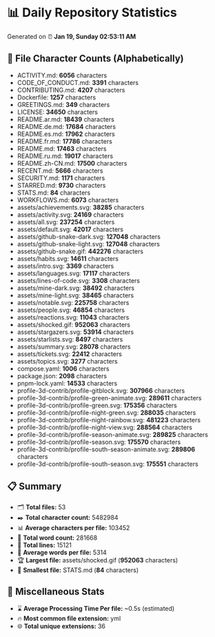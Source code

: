 # 📊 Daily Repository Statistics
Generated on ⏰ **Jan 19, Sunday 02:53:11 AM**

## 📂 File Character Counts (Alphabetically)
- ACTIVITY.md: **6056** characters
- CODE_OF_CONDUCT.md: **3391** characters
- CONTRIBUTING.md: **4207** characters
- Dockerfile: **1257** characters
- GREETINGS.md: **349** characters
- LICENSE: **34650** characters
- README.ar.md: **18439** characters
- README.de.md: **17684** characters
- README.es.md: **17962** characters
- README.fr.md: **17786** characters
- README.md: **17463** characters
- README.ru.md: **19017** characters
- README.zh-CN.md: **17500** characters
- RECENT.md: **5666** characters
- SECURITY.md: **1171** characters
- STARRED.md: **9730** characters
- STATS.md: **84** characters
- WORKFLOWS.md: **6073** characters
- assets/achievements.svg: **38285** characters
- assets/activity.svg: **24169** characters
- assets/all.svg: **237254** characters
- assets/default.svg: **42017** characters
- assets/github-snake-dark.svg: **127048** characters
- assets/github-snake-light.svg: **127048** characters
- assets/github-snake.gif: **442276** characters
- assets/habits.svg: **14611** characters
- assets/intro.svg: **3369** characters
- assets/languages.svg: **17117** characters
- assets/lines-of-code.svg: **3308** characters
- assets/mine-dark.svg: **38492** characters
- assets/mine-light.svg: **38465** characters
- assets/notable.svg: **225758** characters
- assets/people.svg: **46854** characters
- assets/reactions.svg: **11043** characters
- assets/shocked.gif: **952063** characters
- assets/stargazers.svg: **53914** characters
- assets/starlists.svg: **8497** characters
- assets/summary.svg: **28078** characters
- assets/tickets.svg: **22412** characters
- assets/topics.svg: **3277** characters
- compose.yaml: **1006** characters
- package.json: **2098** characters
- pnpm-lock.yaml: **14533** characters
- profile-3d-contrib/profile-gitblock.svg: **307966** characters
- profile-3d-contrib/profile-green-animate.svg: **289611** characters
- profile-3d-contrib/profile-green.svg: **175356** characters
- profile-3d-contrib/profile-night-green.svg: **288035** characters
- profile-3d-contrib/profile-night-rainbow.svg: **481223** characters
- profile-3d-contrib/profile-night-view.svg: **288564** characters
- profile-3d-contrib/profile-season-animate.svg: **289825** characters
- profile-3d-contrib/profile-season.svg: **175570** characters
- profile-3d-contrib/profile-south-season-animate.svg: **289806** characters
- profile-3d-contrib/profile-south-season.svg: **175551** characters

## 📋 Summary
- 🗂️ **Total files:** 53
- ✒️ **Total character count:** 5482984
- 📊 **Average characters per file:** 103452
- 📝 **Total word count:** 281668
- 🧾 **Total lines:** 15121
- 📐 **Average words per file:** 5314
- 🏆 **Largest file:** assets/shocked.gif (**952063** characters)
- 🥉 **Smallest file:** STATS.md (**84** characters)

## 🌟 Miscellaneous Stats
- ⌛ **Average Processing Time Per file:** ~0.5s (estimated)
- 🔥 **Most common file extension:** yml
- 🌐 **Total unique extensions:** 36
